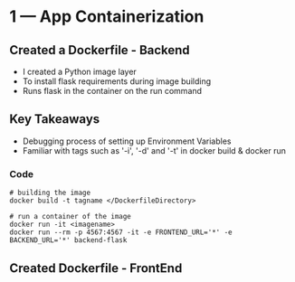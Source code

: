 # 1 — App Containerization

## Created a Dockerfile - Backend
* I created a Python image layer
* To install flask requirements during image building
* Runs flask in the container on the run command

## Key Takeaways
* Debugging process of setting up Environment Variables
* Familiar with tags such as '-i', '-d' and '-t' in docker build & docker run

### Code  
```
# building the image
docker build -t tagname </DockerfileDirectory>
```

```
# run a container of the image
docker run -it <imagename>
docker run --rm -p 4567:4567 -it -e FRONTEND_URL='*' -e BACKEND_URL='*' backend-flask
```


## Created Dockerfile - FrontEnd

